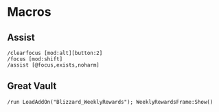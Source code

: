 # Macros #

## Assist ##
```
/clearfocus [mod:alt][button:2]
/focus [mod:shift]
/assist [@focus,exists,noharm]
```

## Great Vault ##
```
/run LoadAddOn("Blizzard_WeeklyRewards"); WeeklyRewardsFrame:Show()
```
